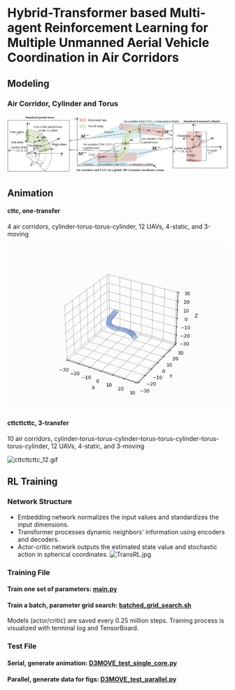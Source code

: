 # Hybrid-Transformer based Multi-agent Reinforcement Learning for Multiple Unmanned Aerial Vehicle Coordination in Air Corridors
## Modeling
### Air Corridor, Cylinder and Torus
![Air_corridor.jpg](test%20and%20visualization%2Fmd_present%2FAir_corridor.jpg)

## Animation
#### cttc, one-transfer
4 air corridors, cylinder-torus-torus-cylinder, 12 UAVs, 4-static, and 3-moving

![cttc_12.gif](test%20and%20visualization%2Fmd_present%2Fanimation%2Fcttc_12.gif)
#### cttcttcttc, 3-transfer
10 air corridors, cylinder-torus-torus-cylinder-torus-torus-cylinder-torus-torus-cylinder, 12 UAVs, 4-static, and 3-moving

![cttcttcttc_12.gif](test%20and%20visualization%2Fmd_present%2Fanimation%2Fcttcttcttc_12.gif)




## RL Training
### Network Structure
- Embedding network normalizes the input values and standardizes the input dimensions.
- Transformer processes dynamic neighbors' information using encoders and decoders.
- Actor-critic network outputs the estimated state value and stochastic action in spherical coordinates. 
![TransRL.jpg](test%20and%20visualization%2Fmd_present%2FHTransRL.jpg)



### Training File
#### Train one set of parameters: [main.py](rl_multi_3d_trans%2Fmain.py)
#### Train a batch, parameter grid search: [batched_grid_search.sh](rl_multi_3d_trans%2Fbatched_grid_search.sh)
Models (actor/critic) are saved every 0.25 million steps.
Training process is visualized with terminal log and TensorBoard.

### Test File
#### Serial, generate animation: [D3MOVE_test_single_core.py](test%20and%20visualization%2FD3MOVE_test_single_core.py)
#### Parallel, generate data for figs: [D3MOVE_test_parallel.py](test%20and%20visualization%2FD3MOVE_test_parallel.py)